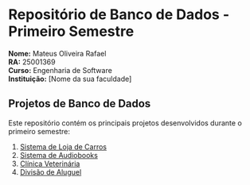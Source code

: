 # Repositório de Banco de Dados - Primeiro Semestre

**Nome:** Mateus Oliveira Rafael  
**RA:** 25001369  
**Curso:** Engenharia de Software  
**Instituição:** [Nome da sua faculdade]  

## Projetos de Banco de Dados

Este repositório contém os principais projetos desenvolvidos durante o primeiro semestre:

1. [Sistema de Loja de Carros](/BancoDeDados/LojaDeCarros)
2. [Sistema de Audiobooks](/BancoDeDados/Audiobooks)
3. [Clínica Veterinária](/BancoDeDados/ClinicaVeterinaria)
4. [Divisão de Aluguel](/BancoDeDados/DivisaoAluguel)


